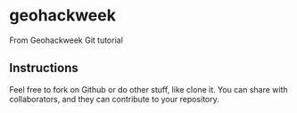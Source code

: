 # geohackweek
From Geohackweek Git tutorial

## Instructions
Feel free to fork on Github or do other stuff, like clone it.  You can share with collaborators, and they can contribute to your repository.
